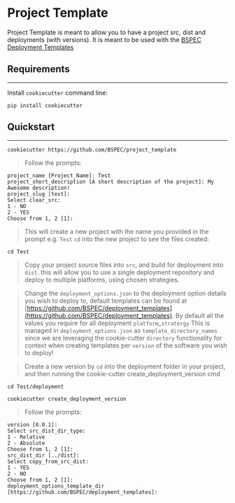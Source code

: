 # Project Template
Project Template is meant to allow you to have a project src, dist and deployments (with versions). It is meant to be used with the [BSPEC Deployment Templates](https://github.com/BSPEC/deployment_templates)


## Requirements
------------
Install `cookiecutter` command line: 
```shell
pip install cookiecutter

```

## Quickstart
------------
```shell
cookiecutter https://github.com/BSPEC/project_template

```

> Follow the prompts:
```shell
project_name [Project_Name]: Test
project_short_description [A short description of the project]: My Awesome description!
project_slug [test]:
Select clear_src:
1 - NO
2 - YES
Choose from 1, 2 [1]:

```

> This will create a new project with the name you provided in the prompt e.g. `Test`
> `cd` into the new project to see the files created:
```shell
cd Test

```

> Copy your project source files into `src`, and build for deployment into `dist`. this will allow you to use a single deployment repository and deploy to multiple platforms, using chosen strategies.

> Change the `deployment_options.json` to the deployment option details you wish to deploy to, default templates can be found at [https://github.com/BSPEC/deployment_templates](https://github.com/BSPEC/deployment_templates).
> By default all the values you require for all deployment `platform`_`stratergy`
> This is managed in `deployment_options.json` as `template_directory_names` since we are leveraging the cookie-cutter `directory` functionality for context when creating templates per `version` of the software you wish to deploy!

> Create a new version by `cd` into the deployment folder in your project, and then running the cookie-cutter create_deployment_version cmd
```shell
cd Test/deployment

cookiecutter create_deployment_version

```

> Follow the prompts:
```shell
version [0.0.1]:
Select src_dist_dir_type:
1 - Relative
2 - Absolute
Choose from 1, 2 [1]:
src_dist_dir [../dist]:
Select copy_from_src_dist:
1 - YES
2 - NO
Choose from 1, 2 [1]:
deployment_options_template_dir [https://github.com/BSPEC/deployment_templates]:
```
